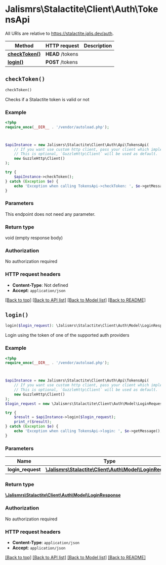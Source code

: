 # Jalismrs\Stalactite\Client\Auth\TokensApi

All URIs are relative to https://stalactite.jalis.dev/auth.

Method | HTTP request | Description
------------- | ------------- | -------------
[**checkToken()**](TokensApi.md#checkToken) | **HEAD** /tokens | 
[**login()**](TokensApi.md#login) | **POST** /tokens | 


## `checkToken()`

```php
checkToken()
```



Checks if a Stalactite token is valid or not

### Example

```php
<?php
require_once(__DIR__ . '/vendor/autoload.php');



$apiInstance = new Jalismrs\Stalactite\Client\Auth\Api\TokensApi(
    // If you want use custom http client, pass your client which implements `GuzzleHttp\ClientInterface`.
    // This is optional, `GuzzleHttp\Client` will be used as default.
    new GuzzleHttp\Client()
);

try {
    $apiInstance->checkToken();
} catch (Exception $e) {
    echo 'Exception when calling TokensApi->checkToken: ', $e->getMessage(), PHP_EOL;
}
```

### Parameters

This endpoint does not need any parameter.

### Return type

void (empty response body)

### Authorization

No authorization required

### HTTP request headers

- **Content-Type**: Not defined
- **Accept**: `application/json`

[[Back to top]](#) [[Back to API list]](../../README.md#endpoints)
[[Back to Model list]](../../README.md#models)
[[Back to README]](../../README.md)

## `login()`

```php
login($login_request): \Jalismrs\Stalactite\Client\Auth\Model\LoginResponse
```



Login using the token of one of the supported auth providers

### Example

```php
<?php
require_once(__DIR__ . '/vendor/autoload.php');



$apiInstance = new Jalismrs\Stalactite\Client\Auth\Api\TokensApi(
    // If you want use custom http client, pass your client which implements `GuzzleHttp\ClientInterface`.
    // This is optional, `GuzzleHttp\Client` will be used as default.
    new GuzzleHttp\Client()
);
$login_request = new \Jalismrs\Stalactite\Client\Auth\Model\LoginRequest(); // \Jalismrs\Stalactite\Client\Auth\Model\LoginRequest

try {
    $result = $apiInstance->login($login_request);
    print_r($result);
} catch (Exception $e) {
    echo 'Exception when calling TokensApi->login: ', $e->getMessage(), PHP_EOL;
}
```

### Parameters

Name | Type | Description  | Notes
------------- | ------------- | ------------- | -------------
 **login_request** | [**\Jalismrs\Stalactite\Client\Auth\Model\LoginRequest**](../Model/LoginRequest.md)|  |

### Return type

[**\Jalismrs\Stalactite\Client\Auth\Model\LoginResponse**](../Model/LoginResponse.md)

### Authorization

No authorization required

### HTTP request headers

- **Content-Type**: `application/json`
- **Accept**: `application/json`

[[Back to top]](#) [[Back to API list]](../../README.md#endpoints)
[[Back to Model list]](../../README.md#models)
[[Back to README]](../../README.md)
